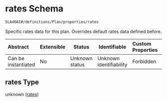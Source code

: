 # rates Schema

```txt
SLA4OAI#/definitions/Plan/properties/rates
```

Specific rates data for this plan. Overrides default rates data defined before.


| Abstract            | Extensible | Status         | Identifiable            | Custom Properties | Additional Properties | Access Restrictions | Defined In                                                                       |
| :------------------ | ---------- | -------------- | ----------------------- | :---------------- | --------------------- | ------------------- | -------------------------------------------------------------------------------- |
| Can be instantiated | No         | Unknown status | Unknown identifiability | Forbidden         | Allowed               | none                | [SLA4OAI.schema.json\*](../../../out/SLA4OAI.schema.json "open original schema") |

## rates Type

unknown ([rates](sla4oai-definitions-plan-properties-rates.md))
